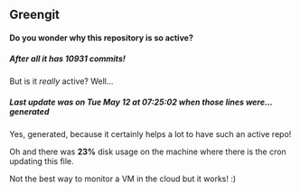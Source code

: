## Greengit

#### Do you wonder why this repository is so active?

##### After all it has 10931 commits!

But is it *really* active? Well...

##### Last update was on Tue May 12 at 07:25:02 when those lines were... generated

Yes, generated, because it certainly helps a lot to have such an active repo!

Oh and there was **23%** disk usage on the machine
where there is the cron updating this file.

Not the best way to monitor a VM in the cloud but it works! :)
